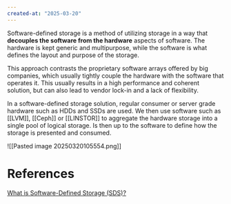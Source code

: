 ```yaml
---
created-at: "2025-03-20"
---
```


Software-defined storage is a method of utilizing storage in a way that **decouples the software from the hardware** aspects of software. The hardware is kept generic and multipurpose, while the software is what defines the layout and purpose of the storage.

This approach contrasts the proprietary software arrays offered by big companies, which usually tightly couple the hardware with the software that operates it. This usually results in a high performance and coherent solution, but can also lead to vendor lock-in and a lack of flexibility.

In a software-defined storage solution, regular consumer or server grade hardware such as HDDs and SSDs are used. We then use software such as [[LVM]], [[Ceph]] or [[LINSTOR]] to aggregate the hardware storage into a single pool of logical storage. Is then up to the software to define how the storage is presented and consumed.

![[Pasted image 20250320105554.png]]

# References

[What is Software-Defined Storage (SDS)?](https://www.youtube.com/watch?v=XaoCxw-IVko)

